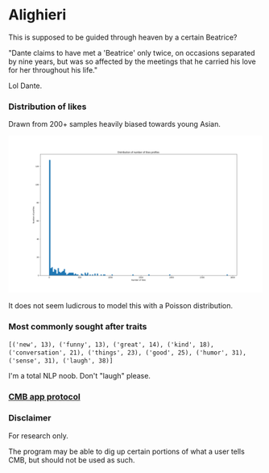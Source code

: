 # Alighieri

This is supposed to be guided through heaven by a certain Beatrice?

"Dante claims to have met a 'Beatrice' only twice, on occasions separated by nine years, but was so affected by the meetings that he carried his love for her throughout his life."

Lol Dante.

### Distribution of likes

Drawn from 200+ samples heavily biased towards young Asian.

![Distribution of likes](res/likes_distribution.png)

It does not seem ludicrous to model this with a Poisson distribution.

### Most commonly sought after traits

```
[('new', 13), ('funny', 13), ('great', 14), ('kind', 18), ('conversation', 21), ('things', 23), ('good', 25), ('humor', 31), ('sense', 31), ('laugh', 38)]
```

I'm a total NLP noob. Don't "laugh" please.

### [CMB app protocol](scratch.md)

### Disclaimer

For research only.

The program may be able to dig up certain portions of what a user tells CMB, but should not be used as such.
